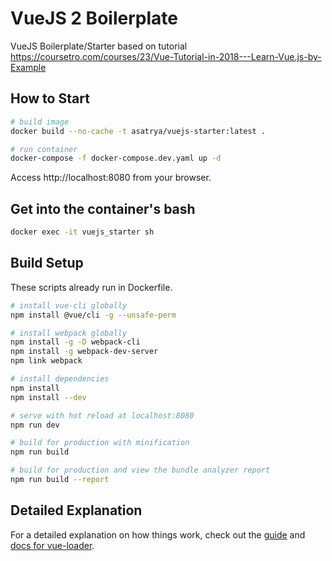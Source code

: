 # VueJS 2 Boilerplate

VueJS Boilerplate/Starter based on tutorial https://coursetro.com/courses/23/Vue-Tutorial-in-2018---Learn-Vue.js-by-Example

## How to Start

``` bash
# build image
docker build --no-cache -t asatrya/vuejs-starter:latest .

# run container
docker-compose -f docker-compose.dev.yaml up -d
```

Access http://localhost:8080 from your browser.

## Get into the container's bash

``` bash
docker exec -it vuejs_starter sh
```

## Build Setup

These scripts already run in Dockerfile.

``` bash
# install vue-cli globally
npm install @vue/cli -g --unsafe-perm

# install webpack globally
npm install -g -D webpack-cli
npm install -g webpack-dev-server
npm link webpack

# install dependencies
npm install
npm install --dev

# serve with hot reload at localhost:8080
npm run dev

# build for production with minification
npm run build

# build for production and view the bundle analyzer report
npm run build --report
```

## Detailed Explanation

For a detailed explanation on how things work, check out the [guide](http://vuejs-templates.github.io/webpack/) and [docs for vue-loader](http://vuejs.github.io/vue-loader).
